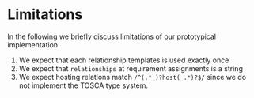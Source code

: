 # Limitations

In the following we briefly discuss limitations of our prototypical implementation. 

1. We expect that each relationship templates is used exactly once
1. We expect that `relationships` at requirement assignments is a string
1. We expect hosting relations match `/^(.*_)?host(_.*)?$/` since we do not implement the TOSCA type system.